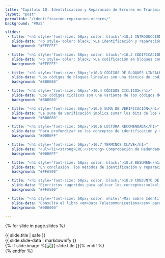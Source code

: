 ```yaml
---
title: "Capítulo 10: Identificación y Reparación de Errores en Transmisiones de Datos y Redes"
layout: "post"
permalink: "/identificacion-reparacion-errores/"
background: "#0a5"

slides:
 - title: "<h1 style='font-size: 50px; color: black;'>10.1 INTRODUCCIÓN</h1>"
   slide-data: "<p style='color: black;'>La identificación y reparación de errores son procesos esenciales en la transmisión de datos. Los errores pueden surgir a causa de interferencias, ruido o fallos de hardware, afectando la exactitud de la información. Los sistemas de comunicación contemporáneos emplean diversas técnicas para reducir y corregir estos errores, garantizando una transmisión fiable de los datos.</p>"
   background: "#FFFFFF"

 - title: "<h1 style='font-size: 50px; color: black;'>10.2 CODIFICACIÓN EN BLOQUES</h1>"
   slide-data: "<p style='color: black;'>La codificación en bloques consiste en dividir la información en segmentos de tamaño fijo, aplicando un proceso de codificación que facilita la identificación y reparación de errores en cada segmento. <strong>Ejemplo</strong>: Al enviar datos binarios a través de un sistema de comunicación, los segmentos de bits pueden ser organizados en grupos de 7 bits con un bit de paridad añadido. Si un bit se altera, la paridad permitirá detectar el error.</p>"
   background: "#FFFFFF"

 - title: "<h1 style='font-size: 50px;'>10.3 CÓDIGOS DE BLOQUES LINEALES</h1>"
   slide-data: "Los códigos de bloques lineales son una técnica de codificación en la que los datos se estructuran en formas algebraicas para simplificar la identificación y reparación de errores. <strong>Ejemplo</strong>: El Código de Hamming (7,4) es capaz de corregir un único bit erróneo en cada segmento de datos de 7 bits, lo que lo hace ideal para aplicaciones que requieren un nivel básico de corrección de errores."
   background: "#800080"

 - title: "<h1 style='font-size: 50px;'>10.4 CÓDIGOS CÍCLICOS</h1>"
   slide-data: "Los códigos cíclicos son una variante de los códigos de bloques lineales donde las combinaciones de bits se representan como polinomios. Los errores se detectan utilizando la divisibilidad del polinomio resultante. <strong>Ejemplo</strong>: El CRC (Comprobación de Redundancia Cíclica) es un tipo de código cíclico que identifica cambios en bloques de datos mediante un polinomio generador. Es ampliamente utilizado en redes Ethernet y sistemas de almacenamiento."
   background: "#800080"

 - title: "<h1 style='font-size: 50px;'>10.5 SUMA DE VERIFICACIÓN</h1>"
   slide-data: "La suma de verificación implica sumar los bits de los datos y enviar este resultado al receptor. Este valor se utiliza para comprobar la integridad de la información. <strong>Ejemplo</strong>: En redes IP, cada paquete de datos incluye un campo de suma de verificación que permite al receptor verificar si los datos se recibieron correctamente."
   background: "#800080"

 - title: "<h1 style='font-size: 50px;'>10.6 LECTURA RECOMENDADA</h1>"
   slide-data: "Para profundizar en los conceptos de identificación y reparación de errores, se sugiere consultar obras como 'Data Communications and Networking' de Behrouz Forouzan y 'Error Control Coding' de Shu Lin y Daniel Costello. Estas referencias ofrecen una visión detallada de los algoritmos, métodos y aplicaciones en sistemas de comunicación y redes."
   background: "#0000FF"

 - title: "<h1 style='font-size: 50px;'>10.7 TÉRMINOS CLAVE</h1>"
   slide-data: "<ul><li><strong>CRC:</strong> Comprobación de Redundancia Cíclica, un método de detección de errores que utiliza un polinomio generador.</li><li><strong>Hamming:</strong> Código para la corrección de errores, especialmente útil en sistemas de almacenamiento de datos.</li><li><strong>Bit de Paridad:</strong> Bit agregado para verificar la integridad de los datos transmitidos.</li><li><strong>Checksum:</strong> Suma de control para verificar errores en bloques de datos.</li><li><strong>Código de Convolución:</strong> Método de corrección de errores en tiempo real empleado en telecomunicaciones.</li></ul>"
   background: "#0000FF"

 - title: "<h1 style='font-size: 50px; color: black;'>10.8 RESUMEN</h1>"
   slide-data: "En conclusión, los métodos de identificación y reparación de errores son fundamentales para asegurar la integridad y fiabilidad en las transmisiones de datos. Cada técnica presenta ventajas y aplicaciones específicas según el tipo de transmisión y el nivel de corrección que se requiere."
   background: "#FFA500"

 - title: "<h1 style='font-size: 50px; color: black;'>10.9 CONJUNTO DE PRÁCTICAS</h1>"
   slide-data: "Ejercicios sugeridos para aplicar los conceptos:<ul><li><strong>Práctica 1:</strong> Implementar un código de paridad en un conjunto de datos y comprobar su eficacia para la detección de errores de un solo bit.</li><li><strong>Práctica 2:</strong> Desarrollar un algoritmo CRC y probarlo con diferentes tipos de datos binarios para identificar errores durante la transmisión.</li><li><strong>Práctica 3:</strong> Aplicar un código de Hamming en un sistema de transmisión para corregir errores y verificar la precisión de los datos recibidos.</li></ul>"
   background: "#FFA500"

 - title: "<h1 style='font-size: 50px; color: white;'>Más sobre Identificación y Reparación de Errores</h1>"
   slide-data: "Consulta el libro <em>Data Telecommunications</em> para explorar en detalle cada tipo de medio de transmisión, sus características técnicas y aplicaciones prácticas en redes de comunicación actuales."
   background: "#000000"

---
```


{% for slide in page.slides %}                 
<section data-background="{% if slide.image %}{{slide.image}}{% elsif slide.background %}{{slide.background}}{% else %}{{page.background}}{% endif %}">
        <div>{{ slide.title | safe }}</div>
        <div>{{ slide.slide-data | markdownify }}</div>
        {% if slide.image %}<img src="{{ slide.image }}" alt="{{ slide.title }}" style="max-width: 100%; height: auto;">{% endif %}
</section>               
{% endfor %}
